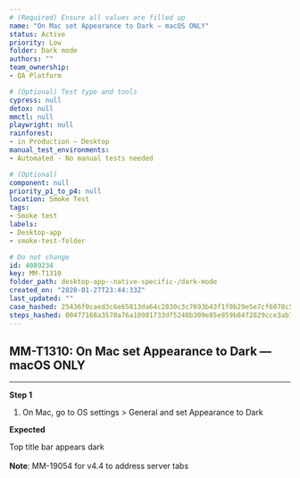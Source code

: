 ```yaml
---
# (Required) Ensure all values are filled up
name: "On Mac set Appearance to Dark — macOS ONLY"
status: Active
priority: Low
folder: Dark mode
authors: ""
team_ownership: 
- QA Platform

# (Optional) Test type and tools
cypress: null
detox: null
mmctl: null
playwright: null
rainforest: 
- in Production — Desktop
manual_test_environments: 
- Automated - No manual tests needed

# (Optional)
component: null
priority_p1_to_p4: null
location: Smoke Test
tags: 
- Smoke test
labels: 
- Desktop-app
- smoke-test-folder

# Do not change
id: 4089234
key: MM-T1310
folder_path: desktop-app--native-specific-/dark-mode
created_on: "2020-01-27T23:44:33Z"
last_updated: ""
case_hashed: 25436f0caed3c6e65813da64c2830c3c7693b43f1f0b29e5e7cf6078c5ad0d0c568c5a20c235b7f2d8c5aff20a0faa62
steps_hashed: 00477168a3570a76a10981733df5240b309e85e859b84f2829cce3ab797a6ec96015f2b2f65b090ca58e71155704f304
---
```


## MM-T1310: On Mac set Appearance to Dark — macOS ONLY

---

**Step 1**

1. On Mac, go to OS settings > General and set Appearance to Dark

**Expected**

Top title bar appears dark\
\
**Note**: MM-19054 for v4.4 to address server tabs
